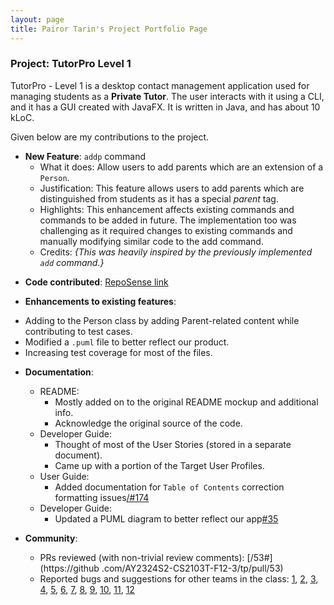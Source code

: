 ```yaml
---
layout: page
title: Pairor Tarin's Project Portfolio Page
---
```


### Project: TutorPro Level 1

TutorPro - Level 1 is a desktop contact management application used for managing students as a **Private Tutor**. The user interacts with it using a CLI, and it has a GUI created with JavaFX. It is written in Java, and has about 10 kLoC.

Given below are my contributions to the project.

- **New Feature**: `addp` command
  - What it does: Allow users to add parents which are an extension of a `Person`.
  - Justification: This feature allows users to add parents which are distinguished from students as it has a special _parent_ tag.
  - Highlights: This enhancement affects existing commands and commands to be added in future. The implementation too was challenging as it required changes to existing commands and manually modifying similar code to the add command.
  - Credits: _{This was heavily inspired by the previously implemented `add` command.}_

* **Code contributed**: [RepoSense link](https://nus-cs2103-ay2324s2.github.io/tp-dashboard/?search=TarinPairor&sort=groupTitle&sortWithin=title&timeframe=commit&mergegroup=&groupSelect=groupByAuthors&breakdown=true&checkedFileTypes=docs~functional-code~test-code~other&since=2024-02-23&tabOpen=true&tabType=authorship&tabAuthor=TarinPairor&tabRepo=AY2324S2-CS2103T-F12-3%2Ftp%5Bmaster%5D&authorshipIsMergeGroup=false&authorshipFileTypes=functional-code~test-code&authorshipIsBinaryFileTypeChecked=true&authorshipIsIgnoredFilesChecked=true)

* **Enhancements to existing features**:

- Adding to the Person class by adding Parent-related content while contributing to test cases.
- Modified a `.puml` file to better reflect our product.
- Increasing test coverage for most of the files.

* **Documentation**:

  - README:
    - Mostly added on to the original README mockup and additional info.
    - Acknowledge the original source of the code.
  - Developer Guide:
    - Thought of most of the User Stories (stored in a separate document).
    - Came up with a portion of the Target User Profiles.
  - User Guide:
    - Added documentation for `Table of Contents` correction formatting issues[/#174](https://github.com/AY2324S2-CS2103T-F12-3/tp/pull/174)
  - Developer Guide:
    - Updated a PUML diagram to better reflect our app[#35](https://github.com/AY2324S2-CS2103T-F12-3/tp/pull/35)

* **Community**:

  - PRs reviewed (with non-trivial review comments): [/53#](https://github .com/AY2324S2-CS2103T-F12-3/tp/pull/53)
  - Reported bugs and suggestions for other teams in the class: [1](https://github.com/TarinPairor/ped/issues/1), [2](https://github.com/TarinPairor/ped/issues/2), [3](https://github.com/TarinPairor/ped/issues/3), [4](https://github.com/TarinPairor/ped/issues/4), [5](https://github.com/TarinPairor/ped/issues/5), [6](https://github.com/TarinPairor/ped/issues/6), [7](https://github.com/TarinPairor/ped/issues/7), [8](https://github.com/TarinPairor/ped/issues/8), [9](https://github.com/TarinPairor/ped/issues/9), [10](https://github.com/TarinPairor/ped/issues/10), [11](https://github.com/TarinPairor/ped/issues/11), [12](https://github.com/TarinPairor/ped/issues/12)
